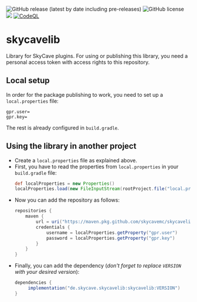 ![GitHub release (latest by date including pre-releases)](https://img.shields.io/github/v/release/skycavemc/skycavelib?include_prereleases&style=plastic)
![GitHub license](https://img.shields.io/github/license/skycavemc/skycavelib?style=plastic)
[![](https://jitpack.io/v/skycavemc/skycavelib.svg)](https://jitpack.io/#skycavemc/skycavelib)
[![CodeQL](https://github.com/skycavemc/skycavelib/actions/workflows/codeql.yml/badge.svg)](https://github.com/skycavemc/skycavelib/actions/workflows/codeql.yml)
# skycavelib
Library for SkyCave plugins.
For using  or publishing this library, you need a personal access token with access rights to this repository.

## Local setup
In order for the package publishing to work, you need to set up a `local.properties` file:
```properties
gpr.user=
gpr.key=
```
The rest is already configured in `build.gradle`.

## Using the library in another project
- Create a `local.properties` file as explained above.
- First, you have to read the properties from `local.properties` in your `build.gradle` file:
  ```groovy
  def localProperties = new Properties()
  localProperties.load(new FileInputStream(rootProject.file("local.properties")))
  ```
- Now you can add the repository as follows:
  ```groovy
  repositories {
      maven {
          url = uri("https://maven.pkg.github.com/skycavemc/skycavelib")
          credentials {
              username = localProperties.getProperty("gpr.user")
              password = localProperties.getProperty("gpr.key")
          }
      }
  }
  ```
- Finally, you can add the dependency (_don't forget to replace `VERSION` with your desired version_):
  ```groovy
  dependencies {
       implementation("de.skycave.skycavelib:skycavelib:VERSION")
  }
  ```


